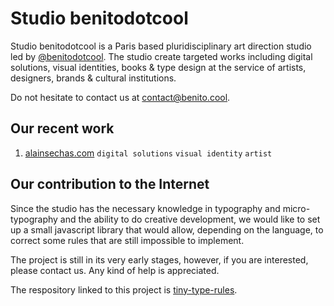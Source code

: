 # Studio benitodotcool

Studio benitodotcool is a Paris based pluridisciplinary art direction studio led by  [@benitodotcool](https://www.instagram.com/benitodotcool/). The studio create targeted works including digital solutions, visual identities, books & type design at the service of artists, designers, brands & cultural institutions.

Do not hesitate to contact us at [contact@benito.cool](mailto:tellmewhat@benito.cool).

## Our recent work

 1. [alainsechas.com](http://www.alainsechas.com/)
    `digital solutions` `visual identity` `artist`


## Our contribution to the Internet
Since the studio has the necessary knowledge in typography and micro-typography and the ability to do creative development, we would like to set up a small javascript library that would allow, depending on the language, to correct some rules that are still impossible to implement.

The project is still in its very early stages, however, if you are interested, please contact us. Any kind of help is appreciated.

The respository linked to this project is [tiny-type-rules](https://github.com/benitodotcool/tiny-type-rules).

<!--
**benitodotcool/benitodotcool** is a ✨ _special_ ✨ repository because its `README.md` (this file) appears on your GitHub profile.

Here are some ideas to get you started:

- 🔭 I’m currently working on ...
- 🌱 I’m currently learning ...
- 👯 I’m looking to collaborate on ...
- 🤔 I’m looking for help with ...
- 💬 Ask me about ...
- 📫 How to reach me: ...
- 😄 Pronouns: ...
- ⚡ Fun fact: ...
-->
